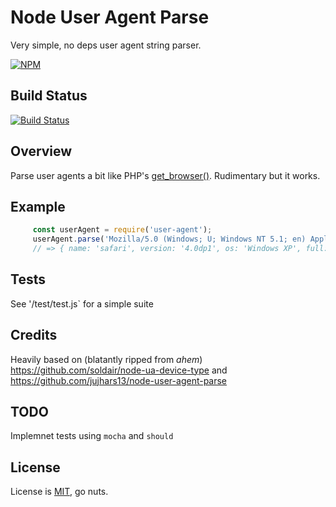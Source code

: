 # Node User Agent Parse

Very simple, no deps user agent string parser.

[![NPM](https://nodei.co/npm/user-agent-parse.png?downloads=true)](https://nodei.co/npm/user-agent-parse/)

## Build Status
[![Build Status](https://travis-ci.org/jujhars13/node-user-agent-parse.png?branch=master)](https://travis-ci.org/jujhars13/node-user-agent-parse)

## Overview

Parse user agents a bit like PHP's [get_browser()](http://php.net/manual/en/function.get-browser.php).
Rudimentary but it works.

## Example
```javascript
     const userAgent = require('user-agent');
     userAgent.parse('Mozilla/5.0 (Windows; U; Windows NT 5.1; en) AppleWebKit/526.9 (KHTML, like Gecko) Version/4.0dp1 Safari/526.8');
     // => { name: 'safari', version: '4.0dp1', os: 'Windows XP', full: '... same string as above ...', device_type:'desktop' }
```

## Tests

See '/test/test.js` for a simple suite

## Credits

Heavily based on (blatantly ripped from *ahem*) https://github.com/soldair/node-ua-device-type and https://github.com/jujhars13/node-user-agent-parse

## TODO
Implemnet tests using `mocha` and `should`

## License

License is [MIT](LICENCE.md), go nuts.
